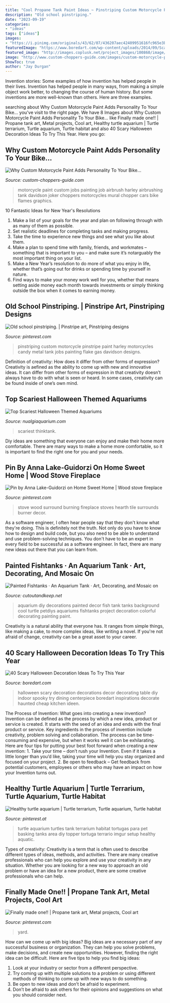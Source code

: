 ```yaml
---
title: "Cool Propane Tank Paint Ideas ~ Pinstriping Custom Motorcycle Pinstripe Paint Harley Motorcycles Candy Metal Tank Jobs Painting Flake Gas Davidson Designs"
description: "Old school pinstriping."
date: "2023-09-19"
categories:
- "ideas"
tags: ["ideas"]
images:
- "https://i.pinimg.com/originals/43/62/07/436207aec42409951616fc965e3b4c8c.jpg"
featuredImage: "https://www.boredart.com/wp-content/uploads/2014/09/Scary-Halloween-Decoration-Ideas-to-try-this-Year-12.jpg"
featured_image: "http://images.coplusk.net/project_images/100860/image/full_P3270575_1312979499.jpg"
image: "http://www.custom-choppers-guide.com/images/custom-motorcycle-paint-job.jpg"
ShowToc: true
author: "Jay Durgan"
---
```



Invention stories: Some examples of how invention has helped people in their lives.
Invention has helped people in many ways, from making a simple object work better, to changing the course of human history. But some inventions are more well-known than others. Here are three examples.

	

		
searching about Why Custom Motorcycle Paint Adds Personality To Your Bike... you've visit to the right page. We have 8 Images about Why Custom Motorcycle Paint Adds Personality To Your Bike... like Finally made one!! | Propane tank art, Metal projects, Cool art, Healthy turtle aquarium | Turtle terrarium, Turtle aquarium, Turtle habitat and also 40 Scary Halloween Decoration Ideas To Try This Year. Here you go:
		
    
## Why Custom Motorcycle Paint Adds Personality To Your Bike...

<img loading=lazy src="http://www.custom-choppers-guide.com/images/custom-motorcycle-paint-job.jpg" onerror="this.onerror=null;this.src='https://tse2.mm.bing.net/th?id=OIP.bKsDl0S0n1Mvbe70JO1iFAHaE8&amp;pid=15.1';" alt="Why Custom Motorcycle Paint Adds Personality To Your Bike...">

_Source: custom-choppers-guide.com_

>motorcycle paint custom jobs painting job airbrush harley airbrushing tank davidson joker choppers motorcycles mural chopper cars bike flames graphics. 

	

10 Fantastic Ideas for New Year's Resolutions
1. Make a list of your goals for the year and plan on following through with as many of them as possible. 
2. Set realistic deadlines for completing tasks and making progress. 
3. Take the time to experience new things and see what you like about them. 
4. Make a plan to spend time with family, friends, and workmates – something that is important to you – and make sure it’s notarguably the most important thing on your list. 
5. Make a New Year’s resolution to do more of what you enjoy in life, whether that’s going out for drinks or spending time by yourself in nature. 
6. Find ways to make your money work well for you, whether that means setting aside money each month towards investments or simply thinking outside the box when it comes to earning money.

    
## Old School Pinstriping. | Pinstripe Art, Pinstriping Designs

<img loading=lazy src="https://i.pinimg.com/originals/2e/95/0f/2e950fd7b0c3fc1ffd473b011fec4ff7.jpg" onerror="this.onerror=null;this.src='https://tse3.mm.bing.net/th?id=OIP.d6tQq3SnMEE9huE2NEK8vQHaRd&amp;pid=15.1';" alt="Old school pinstriping. | Pinstripe art, Pinstriping designs">

_Source: pinterest.com_

>pinstriping custom motorcycle pinstripe paint harley motorcycles candy metal tank jobs painting flake gas davidson designs. 

	

Definition of creativity: How does it differ from other forms of expression?
Creativity is aefined as the ability to come up with new and innovative ideas. It can differ from other forms of expression in that creativity doesn’t always have to do with what is seen or heard. In some cases, creativity can be found inside of one’s own mind.

    
## Top Scariest Halloween Themed Aquariums

<img loading=lazy src="https://nualgiaquarium.com/wp-content/uploads/2015/10/003-1.jpg" onerror="this.onerror=null;this.src='https://tse1.mm.bing.net/th?id=OIP.GK8JnxzcgYQMBEWXkA_WewHaFh&amp;pid=15.1';" alt="Top Scariest Halloween Themed Aquariums">

_Source: nualgiaquarium.com_

>scariest thinktank. 

	

Diy ideas are something that everyone can enjoy and make their home more comfortable. There are many ways to make a home more comfortable, so it is important to find the right one for you and your needs.

    
## Pin By Anna Lake-Guidorzi On Home Sweet Home | Wood Stove Fireplace

<img loading=lazy src="https://i.pinimg.com/originals/43/62/07/436207aec42409951616fc965e3b4c8c.jpg" onerror="this.onerror=null;this.src='https://tse4.mm.bing.net/th?id=OIP.M5YR_s3xnheKqDYxxtF5MgHaKQ&amp;pid=15.1';" alt="Pin by Anna Lake-Guidorzi on Home Sweet Home | Wood stove fireplace">

_Source: pinterest.com_

>stove wood surround burning fireplace stoves hearth tile surrounds burner decor. 

	

As a software engineer, I often hear people say that they don't know what they're doing. This is definitely not the truth. Not only do you have to know how to design and build code, but you also need to be able to understand and use problem-solving techniques. You don't have to be an expert in every field to be successful as a software engineer. In fact, there are many new ideas out there that you can learn from.

    
## Painted Fishtanks · An Aquarium Tank · Art, Decorating, And Mosaic On

<img loading=lazy src="http://images.coplusk.net/project_images/100860/image/full_P3270575_1312979499.jpg" onerror="this.onerror=null;this.src='https://tse4.mm.bing.net/th?id=OIP.1wEMuC5NHoGZraayGIIj-AHaFj&amp;pid=15.1';" alt="Painted Fishtanks · An Aquarium Tank · Art, Decorating, and Mosaic on">

_Source: cutoutandkeep.net_

>aquarium diy decorations painted decor fish tank tanks background cool turtle petdiys aquariums fishtanks project decoration colorful decorating painting paint. 

	

Creativity is a natural ability that everyone has. It ranges from simple things, like making a cake, to more complex ideas, like writing a novel. If you're not afraid of change, creativity can be a great asset to your career.

    
## 40 Scary Halloween Decoration Ideas To Try This Year

<img loading=lazy src="https://www.boredart.com/wp-content/uploads/2014/09/Scary-Halloween-Decoration-Ideas-to-try-this-Year-12.jpg" onerror="this.onerror=null;this.src='https://tse3.mm.bing.net/th?id=OIP.kQoicLtKAyE3_038HZ6wDQHaK4&amp;pid=15.1';" alt="40 Scary Halloween Decoration Ideas To Try This Year">

_Source: boredart.com_

>halloween scary decoration decorations decor decorating table diy indoor spooky try dining centerpiece boredart inspirations decorate haunted cheap kitchen ideen. 

	

The Process of Invention: What goes into creating a new invention?
Invention can be defined as the process by which a new idea, product or service is created. It starts with the seed of an idea and ends with the final product or service. Key ingredients in the process of invention include creativity, problem solving and collaboration. The process can be time-consuming and expensive, but when it works well it can be exhilarating. Here are four tips for putting your best foot forward when creating a new invention: 1. Take your time – don’t rush your Invention. Even if it takes a little longer than you’d like, taking your time will help you stay organized and focused on your project. 2. Be open to feedback – Get feedback from potential customers, employees or others who may have an impact on how your Invention turns out. 
    
## Healthy Turtle Aquarium | Turtle Terrarium, Turtle Aquarium, Turtle Habitat

<img loading=lazy src="https://i.pinimg.com/736x/9f/69/26/9f69263eef9ed87174d2c0d64b7a15b6.jpg" onerror="this.onerror=null;this.src='https://tse4.mm.bing.net/th?id=OIP.B7WV4sb0HiwT4P42MPSmRwHaFj&amp;pid=15.1';" alt="Healthy turtle aquarium | Turtle terrarium, Turtle aquarium, Turtle habitat">

_Source: pinterest.at_

>turtle aquarium turtles tank terrarium habitat tortugas para pet basking tanks area diy topper tortuga terrario imgur setup healthy aquatic. 

	

Types of creativity:
Creativity is a term that is often used to describe different types of ideas, methods, and activities. There are many creative professionals who can help you explore and use your creativity in any situation. Whether you are looking for a new way to approach an old problem or have an idea for a new product, there are some creative professionals who can help.

    
## Finally Made One!! | Propane Tank Art, Metal Projects, Cool Art

<img loading=lazy src="https://i.pinimg.com/originals/c1/c7/6f/c1c76fccc58a8f4c6646fdc51fddad4e.jpg" onerror="this.onerror=null;this.src='https://tse3.mm.bing.net/th?id=OIP.0ua5_xVsjrD_ED1WnBVJKAHaJ4&amp;pid=15.1';" alt="Finally made one!! | Propane tank art, Metal projects, Cool art">

_Source: pinterest.com_

>yard. 

	

How can we come up with big ideas?
Big ideas are a necessary part of any successful business or organization. They can help you solve problems, make decisions, and create new opportunities. However, finding the right idea can be difficult. Here are five tips to help you find big ideas:
1. Look at your industry or sector from a different perspective.
2. Try coming up with multiple solutions to a problem or using different methods of thinking to come up with new ways to do something.
3. Be open to new ideas and don’t be afraid to experiment.
4. Don’t be afraid to ask others for their opinions and suggestions on what you should consider next.

